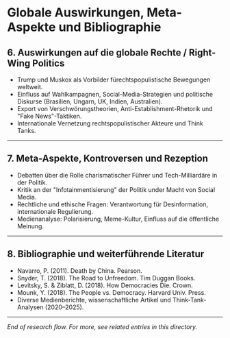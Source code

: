 # Globale Auswirkungen, Meta-Aspekte und Bibliographie

## 6. Auswirkungen auf die globale Rechte / Right-Wing Politics
- Trump und Muskox als Vorbilder fürechtspopulistische Bewegungen weltweit.
- Einfluss auf Wahlkampagnen, Social-Media-Strategien und politische Diskurse (Brasilien, Ungarn, UK, Indien, Australien).
- Export von Verschwörungstheorien, Anti-Establishment-Rhetorik und "Fake News"-Taktiken.
- Internationale Vernetzung rechtspopulistischer Akteure und Think Tanks.

---

## 7. Meta-Aspekte, Kontroversen und Rezeption
- Debatten über die Rolle charismatischer Führer und Tech-Milliardäre in der Politik.
- Kritik an der "Infotainmentisierung" der Politik under Macht von Social Media.
- Rechtliche und ethische Fragen: Verantwortung für Desinformation, internationale Regulierung.
- Medienanalyse: Polarisierung, Meme-Kultur, Einfluss auf die öffentliche Meinung.

---

## 8. Bibliographie und weiterführende Literatur
- Navarro, P. (2011). Death by China. Pearson.
- Snyder, T. (2018). The Road to Unfreedom. Tim Duggan Books.
- Levitsky, S. & Ziblatt, D. (2018). How Democracies Die. Crown.
- Mounk, Y. (2018). The People vs. Democracy. Harvard Univ. Press.
- Diverse Medienberichte, wissenschaftliche Artikel und Think-Tank-Analysen (2020–2025).

---

*End of research flow. For more, see related entries in this directory.*
